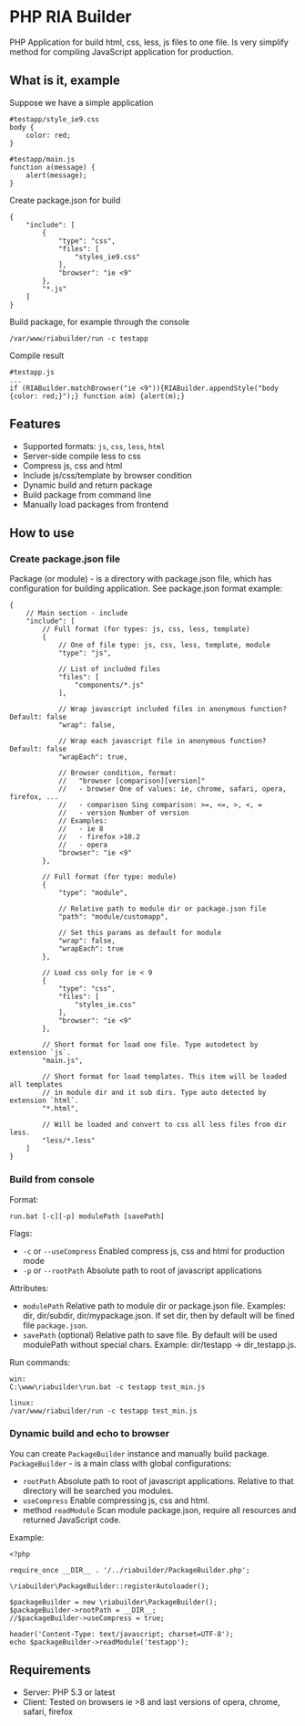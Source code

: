 PHP RIA Builder
==========

PHP Application for build html, css, less, js files to one file.
Is very simplify method for compiling JavaScript application for production.

What is it, example
------------

Suppose we have a simple application

    #testapp/style_ie9.css
    body {
        color: red;
    }

    #testapp/main.js
    function a(message) {
        alert(message);
    }

Create package.json for build

    {
        "include": [
            {
                "type": "css",
                "files": [
                    "styles_ie9.css"
                ],
                "browser": "ie <9"
            },
            "*.js"
        ]
    }

Build package, for example through the console

    /var/www/riabuilder/run -c testapp

Compile result

    #testapp.js
    ...
    if (RIABuilder.matchBrowser("ie <9")){RIABuilder.appendStyle("body {color: red;}");} function a(m) {alert(m);}


Features
------------

- Supported formats: `js`, `css`, `less`, `html`
- Server-side compile less to css
- Compress js, css and html
- Include js/css/template by browser condition
- Dynamic build and return package
- Build package from command line
- Manually load packages from frontend

How to use
------------

### Create package.json file

Package (or module) - is a directory with package.json file, which has configuration for building application.
See package.json format example:

    {
        // Main section - include
        "include": [
            // Full format (for types: js, css, less, template)
            {
                // One of file type: js, css, less, template, module
                "type": "js",

                // List of included files
                "files": [
                    "components/*.js"
                ],

                // Wrap javascript included files in anonymous function? Default: false
                "wrap": false,

                // Wrap each javascript file in anonymous function? Default: false
                "wrapEach": true,

                // Browser condition, format:
                //   "browser [comparison][version]"
                //   - browser One of values: ie, chrome, safari, opera, firefox, ...
                //   - comparison Sing comparison: >=, <=, >, <, =
                //   - version Number of version
                // Examples:
                //   - ie 8
                //   - firefox >10.2
                //   - opera
                "browser": "ie <9"
            },

            // Full format (for type: module)
            {
                "type": "module",

                // Relative path to module dir or package.json file
                "path": "module/customapp",

                // Set this params as default for module
                "wrap": false,
                "wrapEach": true
            },

            // Load css only for ie < 9
            {
                "type": "css",
                "files": [
                    "styles_ie.css"
                ],
                "browser": "ie <9"
            },

            // Short format for load one file. Type autodetect by extension `js`.
            "main.js",

            // Short format for load templates. This item will be loaded all templates
            // in module dir and it sub dirs. Type auto detected by extension `html`.
            "*.html",

            // Will be loaded and convert to css all less files from dir less.
            "less/*.less"
        ]
    }

### Build from console

Format:

    run.bat [-c][-p] modulePath [savePath]

Flags:
- `-c` or `--useCompress` Enabled compress js, css and html for production mode
- `-p` or `--rootPath` Absolute path to root of javascript applications

Attributes:
- `modulePath` Relative path to module dir or package.json file. Examples: dir, dir/subdir, dir/mypackage.json. If set dir, then by default will be fined file `package.json`.
- `savePath` (optional) Relative path to save file. By default will be used modulePath without special chars. Example: dir/testapp -> dir_testapp.js.

Run commands:

    win:
    C:\www\riabuilder\run.bat -c testapp test_min.js
    
    linux:
    /var/www/riabuilder/run -c testapp test_min.js

### Dynamic build and echo to browser

You can create `PackageBuilder` instance and manually build package.
`PackageBuilder` - is a main class with global configurations:
- `rootPath` Absolute path to root of javascript applications. Relative to that directory will be searched you modules.
- `useCompress` Enable compressing js, css and html.
- method `readModule` Scan module package.json, require all resources and returned JavaScript code.

Example:

    <?php

    require_once __DIR__ . '/../riabuilder/PackageBuilder.php';
	
    \riabuilder\PackageBuilder::registerAutoloader();

    $packageBuilder = new \riabuilder\PackageBuilder();
    $packageBuilder->rootPath = __DIR__;
    //$packageBuilder->useCompress = true;

    header('Content-Type: text/javascript; charset=UTF-8');
    echo $packageBuilder->readModule('testapp');


Requirements
------------

- Server: PHP 5.3 or latest
- Client: Tested on browsers ie >8 and last versions of opera, chrome, safari, firefox
